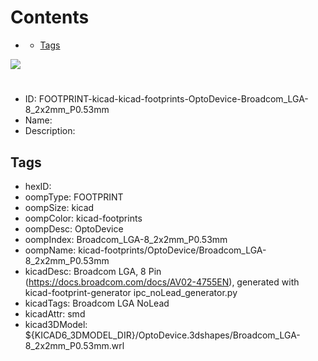 



Contents
========

* [](#)
	* [Tags](#tags)
  
![][im]
# 

- ID: FOOTPRINT-kicad-kicad-footprints-OptoDevice-Broadcom_LGA-8_2x2mm_P0.53mm
- Name: 
- Description: 

## Tags

- hexID: 
- oompType: FOOTPRINT
- oompSize: kicad
- oompColor: kicad-footprints
- oompDesc: OptoDevice
- oompIndex: Broadcom_LGA-8_2x2mm_P0.53mm
- oompName: kicad-footprints/OptoDevice/Broadcom_LGA-8_2x2mm_P0.53mm
- kicadDesc: Broadcom  LGA, 8 Pin (https://docs.broadcom.com/docs/AV02-4755EN), generated with kicad-footprint-generator ipc_noLead_generator.py
- kicadTags: Broadcom LGA NoLead
- kicadAttr: smd
- kicad3DModel: ${KICAD6_3DMODEL_DIR}/OptoDevice.3dshapes/Broadcom_LGA-8_2x2mm_P0.53mm.wrl



[im]: image.png
